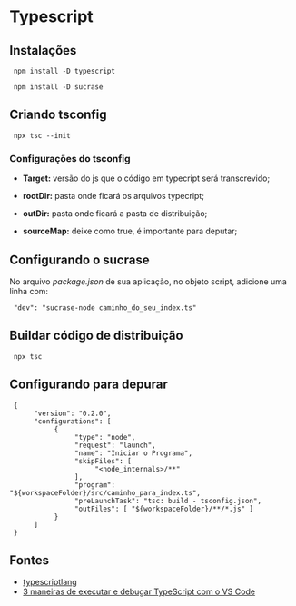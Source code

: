 # Typescript

## Instalações

     npm install -D typescript

     npm install -D sucrase

## Criando tsconfig

     npx tsc --init

### Configurações do tsconfig

* **Target:** versão do js que o código em typecript será transcrevido;

* **rootDir:** pasta onde ficará os arquivos typecript;

* **outDir:** pasta onde ficará a pasta de distribuição;

* **sourceMap:** deixe como true, é importante para deputar;

## Configurando o sucrase

No arquivo *package.json* de sua aplicação, no objeto script, adicione uma linha com:

     "dev": "sucrase-node caminho_do_seu_index.ts"

## Buildar código de distribuição

     npx tsc

## Configurando para depurar

     {
          "version": "0.2.0",
          "configurations": [
               {
                    "type": "node",
                    "request": "launch",
                    "name": "Iniciar o Programa",
                    "skipFiles": [
                         "<node_internals>/**"
                    ],
                    "program": "${workspaceFolder}/src/caminho_para_index.ts",
                    "preLaunchTask": "tsc: build - tsconfig.json",
                    "outFiles": [ "${workspaceFolder}/**/*.js" ]
               }
          ]
     }

## Fontes

* [typescriptlang](https://www.typescriptlang.org/docs/)
* [3 maneiras de executar e debugar TypeScript com o VS Code
](https://youtu.be/c2uGWy4Hn24)
